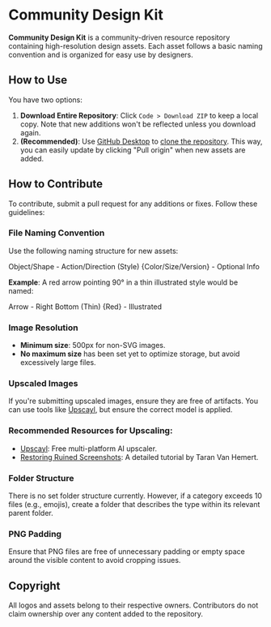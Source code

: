 # Community Design Kit

**Community Design Kit** is a community-driven resource repository containing high-resolution design assets. Each asset follows a basic naming convention and is organized for easy use by designers.

## How to Use
You have two options:
1. **Download Entire Repository**: Click `Code > Download ZIP` to keep a local copy. Note that new additions won't be reflected unless you download again.
2. **(Recommended)**: Use [GitHub Desktop](https://desktop.github.com/download/) to [clone the repository](https://docs.github.com/en/desktop/adding-and-cloning-repositories/cloning-a-repository-from-github-to-github-desktop). This way, you can easily update by clicking "Pull origin" when new assets are added.

## How to Contribute
To contribute, submit a pull request for any additions or fixes. Follow these guidelines:

### File Naming Convention
Use the following naming structure for new assets:

Object/Shape - Action/Direction (Style) {Color/Size/Version} - Optional Info

**Example**: A red arrow pointing 90° in a thin illustrated style would be named:

Arrow - Right Bottom (Thin) {Red} - Illustrated

### Image Resolution
- **Minimum size**: 500px for non-SVG images.
- **No maximum size** has been set yet to optimize storage, but avoid excessively large files.

### Upscaled Images
If you're submitting upscaled images, ensure they are free of artifacts. You can use tools like [Upscayl](https://upscayl.org/), but ensure the correct model is applied.

### Recommended Resources for Upscaling:
- [Upscayl](https://upscayl.org/): Free multi-platform AI upscaler.
- [Restoring Ruined Screenshots](https://youtu.be/5t6h2AhhSO8?si=wNqq8DSq5KvFmn29): A detailed tutorial by Taran Van Hemert.

### Folder Structure
There is no set folder structure currently. However, if a category exceeds 10 files (e.g., emojis), create a folder that describes the type within its relevant parent folder.

### PNG Padding
Ensure that PNG files are free of unnecessary padding or empty space around the visible content to avoid cropping issues.

## Copyright
All logos and assets belong to their respective owners. Contributors do not claim ownership over any content added to the repository.
